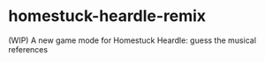 # homestuck-heardle-remix
(WIP) A new game mode for Homestuck Heardle: guess the musical references

